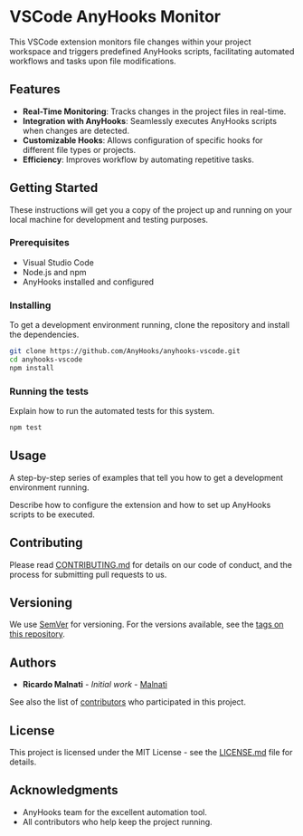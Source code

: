 # VSCode AnyHooks Monitor

This VSCode extension monitors file changes within your project workspace and triggers predefined AnyHooks scripts, facilitating automated workflows and tasks upon file modifications.

## Features

- **Real-Time Monitoring**: Tracks changes in the project files in real-time.
- **Integration with AnyHooks**: Seamlessly executes AnyHooks scripts when changes are detected.
- **Customizable Hooks**: Allows configuration of specific hooks for different file types or projects.
- **Efficiency**: Improves workflow by automating repetitive tasks.

## Getting Started

These instructions will get you a copy of the project up and running on your local machine for development and testing purposes.

### Prerequisites

- Visual Studio Code
- Node.js and npm
- AnyHooks installed and configured

### Installing

To get a development environment running, clone the repository and install the dependencies.

```bash
git clone https://github.com/AnyHooks/anyhooks-vscode.git
cd anyhooks-vscode
npm install
```

### Running the tests

Explain how to run the automated tests for this system.

```bash
npm test
```

## Usage

A step-by-step series of examples that tell you how to get a development environment running.

Describe how to configure the extension and how to set up AnyHooks scripts to be executed.

## Contributing

Please read [CONTRIBUTING.md](CONTRIBUTING.md) for details on our code of conduct, and the process for submitting pull requests to us.

## Versioning

We use [SemVer](http://semver.org/) for versioning. For the versions available, see the [tags on this repository](https://github.com/your-username/vscode-anyhooks-monitor/tags).

## Authors

- **Ricardo Malnati** - *Initial work* - [Malnati](https://github.com/Malnati)

See also the list of [contributors](https://github.com/AnyHooks/anyhooks-vscode/contributors) who participated in this project.

## License

This project is licensed under the MIT License - see the [LICENSE.md](LICENSE.md) file for details.

## Acknowledgments

- AnyHooks team for the excellent automation tool.
- All contributors who help keep the project running.
